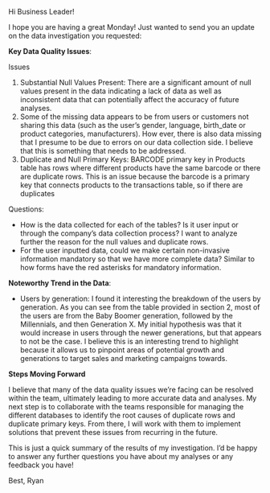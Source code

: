 Hi Business Leader!

I hope you are having a great Monday! Just wanted to send you an update on the data investigation you requested:

**Key Data Quality Issues**:

Issues
1) Substantial Null Values Present: There are a significant amount of null values present in the data indicating a lack of data as well as inconsistent data that can potentially affect the accuracy of future analyses.
2) Some of the missing data appears to be from users or customers not sharing this data (such as the user’s gender, language, birth_date or product categories, manufacturers). How ever, there is also data missing that I presume to be due to errors on our data collection side. I believe that this is something that needs to be addressed.
3) Duplicate and Null Primary Keys: BARCODE primary key in Products table has rows where different products have the same barcode or there are duplicate rows. This is an issue because the barcode is a primary key that connects products to the transactions table, so if there are duplicates
   
Questions:
- How is the data collected for each of the tables? Is it user input or through the company’s data collection process? I want to analyze further the reason for the null values and duplicate rows.
- For the user inputted data, could we make certain non-invasive information mandatory so that we have more complete data? Similar to how forms have the red asterisks for mandatory information.

**Noteworthy Trend in the Data**:
- Users by generation: I found it interesting the breakdown of the users by generation. As you can see from the table provided in section 2, most of the users are from the Baby Boomer generation, followed by the Millennials, and then Generation X. My initial hypothesis was that it would increase in users through the newer generations, but that appears to not be the case. I believe this is an interesting trend to highlight because it allows us to pinpoint areas of potential growth and generations to target sales and marketing campaigns towards.


**Steps Moving Forward**

I believe that many of the data quality issues we’re facing can be resolved within the team, ultimately leading to more accurate data and analyses. My next step is to collaborate with the teams responsible for managing the different databases to identify the root causes of duplicate rows and duplicate primary keys. From there, I will work with them to implement solutions that prevent these issues from recurring in the future.

This is just a quick summary of the results of my investigation. I’d be happy to answer any further questions you have about my analyses or any feedback you have! 

Best, 
Ryan
